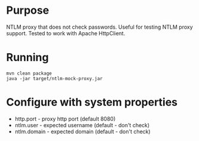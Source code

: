 # Purpose

NTLM proxy that does not check passwords.
Useful for testing NTLM proxy support.
Tested to work with Apache HttpClient.

# Running 

```
mvn clean package
java -jar target/ntlm-mock-proxy.jar
```

# Configure with system properties

 - http.port - proxy http port (default 8080)
 - ntlm.user - expected username (default - don't check)             
 - ntlm.domain - expected domain (default - don't check)

